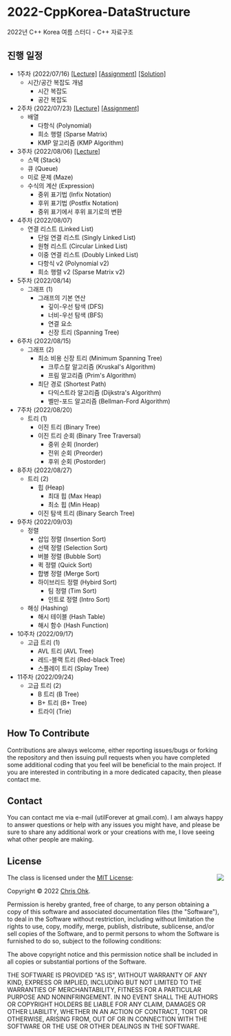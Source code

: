 # 2022-CppKorea-DataStructure

2022년 C++ Korea 여름 스터디 - C++ 자료구조

## 진행 일정

* 1주차 (2022/07/16) [[Lecture]](./1%20-%20Lecture/220716%20-%20Data%20Structure%2C%20Week%201.pdf) [[Assignment]](./3%20-%20Assignment/220716%20-%20Data%20Structure%2C%20Week%201%20-%20Assignment.pdf) [[Solution]](./4%20-%20Solution/220716%20-%20Data%20Structure%2C%20Week%201%20-%20Solution.pdf)
  * 시간/공간 복잡도 개념
    * 시간 복잡도
    * 공간 복잡도
* 2주차 (2022/07/23) [[Lecture]](./1%20-%20Lecture/220723%20-%20Data%20Structure%2C%20Week%202.pdf) [[Assignment]](./3%20-%20Assignment/220723%20-%20Data%20Structure%2C%20Week%202%20-%20Assignment.pdf)
  * 배열
    * 다항식 (Polynomial)
    * 희소 행렬 (Sparse Matrix)
    * KMP 알고리즘 (KMP Algorithm)
* 3주차 (2022/08/06) [[Lecture]](./1%20-%20Lecture/220806%20-%20Data%20Structure%2C%20Week%203.pdf)
  * 스택 (Stack)
  * 큐 (Queue)
  * 미로 문제 (Maze)
  * 수식의 계산 (Expression)
    * 중위 표기법 (Infix Notation)
    * 후위 표기법 (Postfix Notation)
    * 중위 표기에서 후위 표기로의 변환
* 4주차 (2022/08/07)
  * 연결 리스트 (Linked List)
    * 단일 연결 리스트 (Singly Linked List)
    * 원형 리스트 (Circular Linked List)
    * 이중 연결 리스트 (Doubly Linked List)
    * 다항식 v2 (Polynomial v2)
    * 희소 행렬 v2 (Sparse Matrix v2)
* 5주차 (2022/08/14)
  * 그래프 (1)
    * 그래프의 기본 연산
      * 깊이-우선 탐색 (DFS)
      * 너비-우선 탐색 (BFS)
      * 연결 요소
      * 신장 트리 (Spanning Tree)
* 6주차 (2022/08/15)
  * 그래프 (2)
    * 최소 비용 신장 트리 (Minimum Spanning Tree)
      * 크루스칼 알고리즘 (Kruskal's Algorithm)
      * 프림 알고리즘 (Prim's Algorithm)
    * 최단 경로 (Shortest Path)
      * 다익스트라 알고리즘 (Dijkstra's Algorithm)
      * 벨만-포드 알고리즘 (Bellman-Ford Algorithm)
* 7주차 (2022/08/20)
  * 트리 (1)
    * 이진 트리 (Binary Tree)
    * 이진 트리 순회 (Binary Tree Traversal)
      * 중위 순회 (Inorder)
      * 전위 순회 (Preorder)
      * 후위 순회 (Postorder)
* 8주차 (2022/08/27)
  * 트리 (2)
    * 힙 (Heap)
      * 최대 힙 (Max Heap)
      * 최소 힙 (Min Heap)
    * 이진 탐색 트리 (Binary Search Tree)
* 9주차 (2022/09/03)
  * 정렬
    * 삽입 정렬 (Insertion Sort)
    * 선택 정렬 (Selection Sort)
    * 버블 정렬 (Bubble Sort)
    * 퀵 정렬 (Quick Sort)
    * 합병 정렬 (Merge Sort)
    * 하이브리드 정렬 (Hybird Sort)
      * 팀 정렬 (Tim Sort)
      * 인트로 정렬 (Intro Sort)
  * 해싱 (Hashing)
    * 해시 테이블 (Hash Table)
    * 해시 함수 (Hash Function)
* 10주차 (2022/09/17)
  * 고급 트리 (1)
    * AVL 트리 (AVL Tree)
    * 레드-블랙 트리 (Red-black Tree)
    * 스플레이 트리 (Splay Tree)
* 11주차 (2022/09/24)
  * 고급 트리 (2)
    * B 트리 (B Tree)
    * B+ 트리 (B+ Tree)
    * 트라이 (Trie)

## How To Contribute

Contributions are always welcome, either reporting issues/bugs or forking the repository and then issuing pull requests when you have completed some additional coding that you feel will be beneficial to the main project. If you are interested in contributing in a more dedicated capacity, then please contact me.

## Contact

You can contact me via e-mail (utilForever at gmail.com). I am always happy to answer questions or help with any issues you might have, and please be sure to share any additional work or your creations with me, I love seeing what other people are making.

## License

<img align="right" src="http://opensource.org/trademarks/opensource/OSI-Approved-License-100x137.png">

The class is licensed under the [MIT License](http://opensource.org/licenses/MIT):

Copyright &copy; 2022 [Chris Ohk](http://www.github.com/utilForever).

Permission is hereby granted, free of charge, to any person obtaining a copy of this software and associated documentation files (the "Software"), to deal in the Software without restriction, including without limitation the rights to use, copy, modify, merge, publish, distribute, sublicense, and/or sell copies of the Software, and to permit persons to whom the Software is furnished to do so, subject to the following conditions:

The above copyright notice and this permission notice shall be included in all copies or substantial portions of the Software.

THE SOFTWARE IS PROVIDED "AS IS", WITHOUT WARRANTY OF ANY KIND, EXPRESS OR IMPLIED, INCLUDING BUT NOT LIMITED TO THE WARRANTIES OF MERCHANTABILITY, FITNESS FOR A PARTICULAR PURPOSE AND NONINFRINGEMENT. IN NO EVENT SHALL THE AUTHORS OR COPYRIGHT HOLDERS BE LIABLE FOR ANY CLAIM, DAMAGES OR OTHER LIABILITY, WHETHER IN AN ACTION OF CONTRACT, TORT OR OTHERWISE, ARISING FROM, OUT OF OR IN CONNECTION WITH THE SOFTWARE OR THE USE OR OTHER DEALINGS IN THE SOFTWARE.

